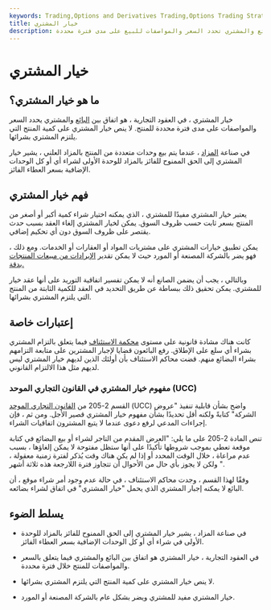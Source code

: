 ```yaml
---
keywords: Trading,Options and Derivatives Trading,Options Trading Strategy and Education,Options and Derivatives,Strategy and Education
title: خيار المشتري
description: خيار المشتري هو اتفاقية بين البائع والمشتري تحدد السعر والمواصفات للبيع على مدى فترة محددة.
---
```


# خيار المشتري
## ما هو خيار المشتري؟

خيار المشتري ، في العقود التجارية ، هو اتفاق بين [البائع](/vendor) والمشتري يحدد السعر والمواصفات على مدى فترة محددة للمنتج. لا ينص خيار المشتري على كمية المنتج التي يلتزم المشتري بشرائها.

في صناعة [المزاد](/auction) ، عندما يتم بيع وحدات متعددة من المنتج بالمزاد العلني ، يشير خيار المشتري إلى الحق الممنوح للفائز بالمزاد للوحدة الأولى لشراء أي أو كل الوحدات الإضافية بسعر العطاء الفائز.

## فهم خيار المشتري

يعتبر خيار المشتري مفيدًا للمشتري ، الذي يمكنه اختيار شراء كمية أكبر أو أصغر من المنتج بسعر ثابت حسب ظروف السوق. يمكن لخيار المشتري إلغاء العقد بسبب حدث يقتصر على ظروف السوق دون أي تحكيم إضافي.

يمكن تطبيق خيارات المشتري على مشتريات المواد أو العقارات أو الخدمات. ومع ذلك ، فهو يضر بالشركة المصنعة أو المورد حيث لا يمكن تقدير [الإيرادات من مبيعات المنتجات بدقة.](/revenue)

وبالتالي ، يجب أن يضمن الصانع أنه لا يمكن تفسير اتفاقية التوريد على أنها عقد خيار للمشتري. يمكن تحقيق ذلك ببساطة عن طريق التحديد في العقد للكمية الثابتة من المنتج التي يلتزم المشتري بشرائها.

## إعتبارات خاصة

كانت هناك مشادة قانونية على مستوى [محكمة الاستئناف](/appellate-courts) فيما يتعلق بالتزام المشتري بشراء أي سلع على الإطلاق. رفع البائعون قضايا لإجبار المشترين على متابعة التزامهم بشراء البضائع منهم. قضت محاكم الاستئناف بأن أولئك الذين لديهم خيار المشتري ليس لديهم مثل هذا الالتزام القانوني.

### مفهوم خيار المشتري في القانون التجاري الموحد (UCC)

القسم 2-205 من [القانون التجاري الموحد](/uniform-commercial-code) (UCC) واضح بشأن قابلية تنفيذ "عروض الشركة" كتابةً ولكنه أقل تحديدًا بشأن مفهوم خيار المشتري قصير الأجل. ومن ثم ، فإن إجراءات المدعي لرفع دعوى عندما لا يتبع المشترون اتفاقيات الشراء.

تنص المادة 2-205 على ما يلي: "العرض المقدم من التاجر لشراء أو بيع البضائع في كتابة موقعة تعطي بموجب شروطها تأكيدًا على أنها ستظل مفتوحة لا يمكن إلغاؤها ، بسبب عدم مراعاة ، خلال الوقت المحدد أو إذا لم يكن هناك وقت يُذكر لفترة زمنية معقولة ، ولكن لا يجوز بأي حال من الأحوال أن تتجاوز فترة اللارجعة هذه ثلاثة أشهر ".

وفقًا لهذا القسم ، وجدت محاكم الاستئناف ، في حالة عدم وجود أمر شراء موقع ، أن البائع لا يمكنه إجبار المشتري الذي يحمل "خيار المشتري" في اتفاق لشراء بضائعه.

## يسلط الضوء

- في صناعة المزاد ، يشير خيار المشتري إلى الحق الممنوح للفائز بالمزاد للوحدة الأولى في شراء أي أو كل الوحدات الإضافية بسعر العطاء الفائز.

- في العقود التجارية ، خيار المشتري هو اتفاق بين البائع والمشتري فيما يتعلق بالسعر والمواصفات للمنتج خلال فترة محددة.

- لا ينص خيار المشتري على كمية المنتج التي يلتزم المشتري بشرائها.

- خيار المشتري مفيد للمشتري ويضر بشكل عام بالشركة المصنعة أو المورد.

